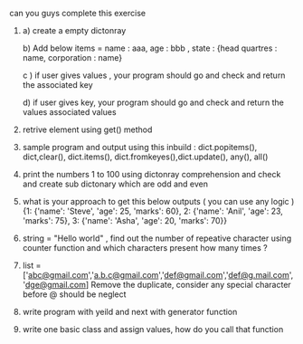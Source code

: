 can you guys complete this exercise 

1. a) create a empty dictonray

   b) Add below items =
          name : aaa, age : bbb , state : {head quartres : name, corporation : name}
   
    c ) if user gives values , your program should go and check and return the associated key
   
    d) if user gives key, your program should go and check and return the values associated values
2. retrive element using get() method
3. sample program and output using this inbuild : dict.popitems(), dict,clear(), dict.items(), dict.fromkeyes(),dict.update(), any(), all()
4. print the numbers 1 to 100 using dictonray comprehension and check and create sub dictonary which are odd and even
5. what is your approach to get this below outputs ( you can use any logic )
{1: {'name': 'Steve', 'age': 25, 'marks': 60}, 2: {'name': 'Anil', 'age': 23, 'marks': 75}, 3: {'name': 'Asha', 'age': 20, 'marks': 70}}
6. string = "Hello world" , find out the number of repeative character using counter function and which characters present how many times ?
7. list = ['abc@gmail.com','a.b.c@gmail.com','def@gmail.com','def@g.mail.com','dge@gmail.com] Remove the duplicate, consider any special character before @ should be neglect
8. write program with yeild and next with generator function
9. write one basic class and assign values, how do you call that function